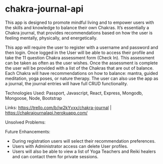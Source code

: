 # chakra-journal-api
This app is designed to promote mindful living and to empower users with the skills and knowledge to balance their own Chakras. It’s essentially a Chakra journal, that provides recommendations based on how the user is feeling mentally, physically, and energetically.

This app will require the user to register with a username and password and then login. Once logged in the User will be able to access their profile and take the 11 question Chakra assessment form (Check In). This assessment can be taken as often as the user wishes. Once the assessment is complete the user will be provided with a list of the Chakras that are out of balance. Each Chakra will have recommendations on how to balance: mantra, guided meditation, yoga poses, or nature therapy. The user can also use the app as a journal, the journal entries will have full CRUD functionality.  

Technologies Used: Passport, Javascript, React, Express, Mongodb, Mongoose, Node, Bootstrap

Links: https://trello.com/b/iw2kYvxx/chakra-journal | https://chakrajournalapi.herokuapp.com/

Unsolved Problems:

Future Enhancements:
- During registration users will select their recommendation preferences.
- Users with Administrator access can delete User profiles.
- Users will also be able to view a list of Yoga Teachers and Reiki healers and can contact them for private sessions.

